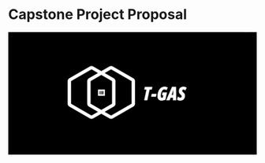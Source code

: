# Capstone Project Proposal
![](https://github.com/ImamSR/T-Gas/blob/main/LOGO%20T-GAS.jpeg?raw=true)

